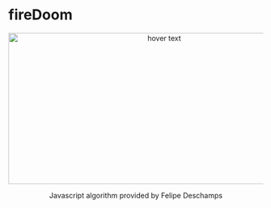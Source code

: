 # fireDoom

<p align="center">
  <img src="https://github.com/gallifreyo/fireDoom/blob/master/res/fire.jpg" width="600" height="300" title="hover text">
  <p align="center">Javascript algorithm provided by Felipe Deschamps<p>
 
</p>
